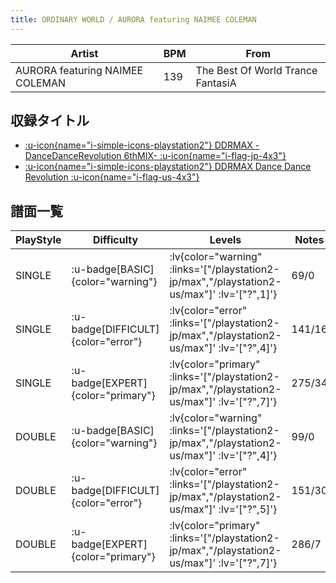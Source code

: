 ```yaml
---
title: ORDINARY WORLD / AURORA featuring NAIMEE COLEMAN
---
```


|Artist|BPM|From|
|------|---|----|
|AURORA featuring NAIMEE COLEMAN|139|The Best Of World Trance FantasiA|

## 収録タイトル

- [ :u-icon{name="i-simple-icons-playstation2"} DDRMAX -DanceDanceRevolution 6thMIX- :u-icon{name="i-flag-jp-4x3"} ](/playstation2-jp/max)
- [ :u-icon{name="i-simple-icons-playstation2"} DDRMAX Dance Dance Revolution :u-icon{name="i-flag-us-4x3"} ](/playstation2-us/max)

## 譜面一覧

|PlayStyle|Difficulty|Levels|Notes|Movie|
|---------|----------|------|-----|-----|
|SINGLE| :u-badge[BASIC]{color="warning"} | :lv{color="warning" :links='["/playstation2-jp/max","/playstation2-us/max"]' :lv='["?",1]'} |69/0||
|SINGLE| :u-badge[DIFFICULT]{color="error"} | :lv{color="error" :links='["/playstation2-jp/max","/playstation2-us/max"]' :lv='["?",4]'} |141/16||
|SINGLE| :u-badge[EXPERT]{color="primary"} | :lv{color="primary" :links='["/playstation2-jp/max","/playstation2-us/max"]' :lv='["?",7]'} |275/34||
|DOUBLE| :u-badge[BASIC]{color="warning"} | :lv{color="warning" :links='["/playstation2-jp/max","/playstation2-us/max"]' :lv='["?",4]'} |99/0||
|DOUBLE| :u-badge[DIFFICULT]{color="error"} | :lv{color="error" :links='["/playstation2-jp/max","/playstation2-us/max"]' :lv='["?",5]'} |151/30||
|DOUBLE| :u-badge[EXPERT]{color="primary"} | :lv{color="primary" :links='["/playstation2-jp/max","/playstation2-us/max"]' :lv='["?",7]'} |286/7||
